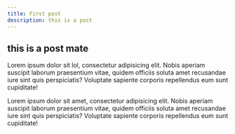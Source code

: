 ```yaml
---
title: First post
description: this is a post
---
```


## this is a post mate

<p>Lorem ipsum dolor sit lol, consectetur adipisicing elit. Nobis aperiam suscipit laborum praesentium vitae, quidem officiis soluta amet recusandae iure sint quis perspiciatis? Voluptate sapiente corporis repellendus eum sunt cupiditate! </p>

Lorem ipsum dolor sit amet, consectetur adipisicing elit. Nobis aperiam suscipit laborum praesentium vitae, quidem officiis soluta amet recusandae iure sint quis perspiciatis? Voluptate sapiente corporis repellendus eum sunt cupiditate!

